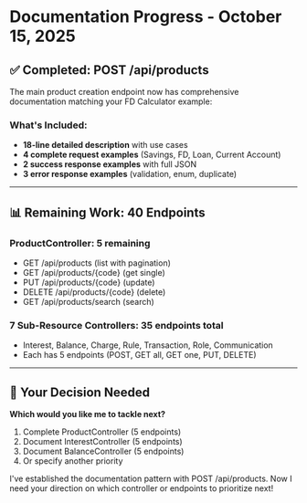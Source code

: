 # Documentation Progress - October 15, 2025

## ✅ Completed: POST /api/products

The main product creation endpoint now has comprehensive documentation matching your FD Calculator example:

### What's Included:
- **18-line detailed description** with use cases
- **4 complete request examples** (Savings, FD, Loan, Current Account)
- **2 success response examples** with full JSON
- **3 error response examples** (validation, enum, duplicate)

---

## 📊 Remaining Work: 40 Endpoints

### ProductController: 5 remaining
- GET /api/products (list with pagination)
- GET /api/products/{code} (get single)
- PUT /api/products/{code} (update)
- DELETE /api/products/{code} (delete)
- GET /api/products/search (search)

### 7 Sub-Resource Controllers: 35 endpoints total
- Interest, Balance, Charge, Rule, Transaction, Role, Communication
- Each has 5 endpoints (POST, GET all, GET one, PUT, DELETE)

---

## 🎯 Your Decision Needed

**Which would you like me to tackle next?**

1. Complete ProductController (5 endpoints)
2. Document InterestController (5 endpoints)  
3. Document BalanceController (5 endpoints)
4. Or specify another priority

I've established the documentation pattern with POST /api/products. Now I need your direction on which controller or endpoints to prioritize next!
